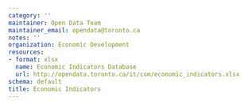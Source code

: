 ```yaml
---
category: ''
maintainer: Open Data Team
maintainer_email: opendata@toronto.ca
notes: ''
organization: Economic Development
resources:
- format: xlsx
  name: Economic Indicators Database
  url: http://opendata.toronto.ca/it/com/economic_indicators.xlsx
schema: default
title: Economic Indicators
---
```

